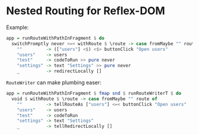 # Nested Routing for Reflex-DOM

Example:

```haskell
app = runRouteWithPathInFragment $ do
  switchPromptly never <=< withRoute $ \route -> case fromMaybe "" route of
    ""         -> (["users"] <$) <$> buttonClick "Open users"
    "users"    -> users
    "test"     -> codeToRun >> pure never
    "settings" -> text "Settings" >> pure never
    _          -> redirectLocally []
```

`RouteWriter` can make plumbing easer:


```haskell
app = runRouteWithPathInFragment $ fmap snd $ runRouteWriterT $ do
  void $ withRoute $ \route -> case fromMaybe "" route of
    ""         -> tellRouteAs ["users"] <=< buttonClick "Open users"
    "users"    -> users
    "test"     -> codeToRun
    "settings" -> text "Settings"
    _          -> tellRedirectLocally []
```


